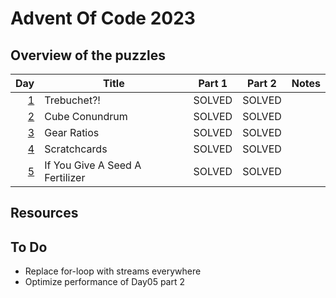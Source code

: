 # Advent Of Code 2023

## Overview of the puzzles

| Day | Title                           | Part 1 | Part 2 | Notes |
|----:|---------------------------------|--------|--------|-------|
| [1] | Trebuchet?!                     | SOLVED | SOLVED |       |
| [2] | Cube Conundrum                  | SOLVED | SOLVED |       |
| [3] | Gear Ratios                     | SOLVED | SOLVED |       |
| [4] | Scratchcards                    | SOLVED | SOLVED |       |
| [5] | If You Give A Seed A Fertilizer | SOLVED | SOLVED |       |

## Resources

## To Do
* Replace for-loop with streams everywhere
* Optimize performance of Day05 part 2

[1]: src/main/kotlin/Day01.kt
[2]: src/main/kotlin/Day02.kt
[3]: src/main/kotlin/Day03.kt
[4]: src/main/kotlin/Day04.kt
[5]: src/main/kotlin/Day05.kt